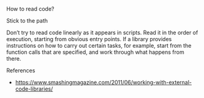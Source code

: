 How to read code?

Stick to the path

Don’t try to read code linearly as it appears in scripts. Read it in the order of execution, starting from obvious entry points. If a library provides instructions on how to carry out certain tasks, for example, start from the function calls that are specified, and work through what happens from there.


References
- https://www.smashingmagazine.com/2011/06/working-with-external-code-libraries/

